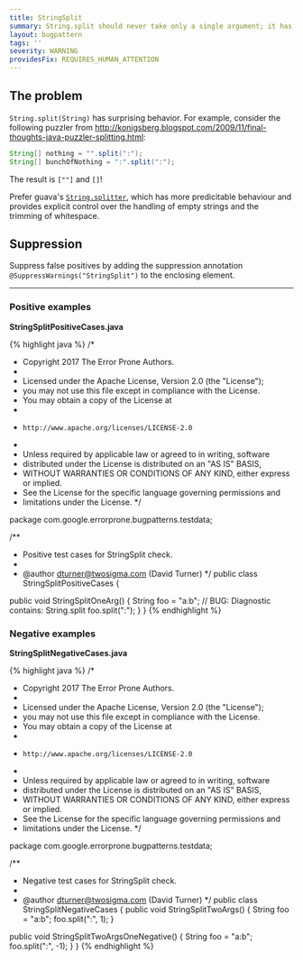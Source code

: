```yaml
---
title: StringSplit
summary: String.split should never take only a single argument; it has surprising behavior
layout: bugpattern
tags: ''
severity: WARNING
providesFix: REQUIRES_HUMAN_ATTENTION
---
```


<!--
*** AUTO-GENERATED, DO NOT MODIFY ***
To make changes, edit the @BugPattern annotation or the explanation in docs/bugpattern.
-->

## The problem
`String.split(String)` has surprising behavior. For example, consider the
following puzzler from
http://konigsberg.blogspot.com/2009/11/final-thoughts-java-puzzler-splitting.html:

```java
String[] nothing = "".split(":");
String[] bunchOfNothing = ":".split(":");
```

The result is `[""]` and `[]`!

Prefer guava's
[`String.splitter`](http://google.github.io/guava/releases/23.0/api/docs/com/google/common/base/Splitter.html),
which has more predicitable behaviour and provides explicit control over the
handling of empty strings and the trimming of whitespace.

## Suppression
Suppress false positives by adding the suppression annotation `@SuppressWarnings("StringSplit")` to the enclosing element.

----------

### Positive examples
__StringSplitPositiveCases.java__

{% highlight java %}
/*
 * Copyright 2017 The Error Prone Authors.
 *
 * Licensed under the Apache License, Version 2.0 (the "License");
 * you may not use this file except in compliance with the License.
 * You may obtain a copy of the License at
 *
 *     http://www.apache.org/licenses/LICENSE-2.0
 *
 * Unless required by applicable law or agreed to in writing, software
 * distributed under the License is distributed on an "AS IS" BASIS,
 * WITHOUT WARRANTIES OR CONDITIONS OF ANY KIND, either express or implied.
 * See the License for the specific language governing permissions and
 * limitations under the License.
 */

package com.google.errorprone.bugpatterns.testdata;

/**
 * Positive test cases for StringSplit check.
 *
 * @author dturner@twosigma.com (David Turner)
 */
public class StringSplitPositiveCases {

  public void StringSplitOneArg() {
    String foo = "a:b";
    // BUG: Diagnostic contains: String.split
    foo.split(":");
  }
}
{% endhighlight %}

### Negative examples
__StringSplitNegativeCases.java__

{% highlight java %}
/*
 * Copyright 2017 The Error Prone Authors.
 *
 * Licensed under the Apache License, Version 2.0 (the "License");
 * you may not use this file except in compliance with the License.
 * You may obtain a copy of the License at
 *
 *     http://www.apache.org/licenses/LICENSE-2.0
 *
 * Unless required by applicable law or agreed to in writing, software
 * distributed under the License is distributed on an "AS IS" BASIS,
 * WITHOUT WARRANTIES OR CONDITIONS OF ANY KIND, either express or implied.
 * See the License for the specific language governing permissions and
 * limitations under the License.
 */

package com.google.errorprone.bugpatterns.testdata;

/**
 * Negative test cases for StringSplit check.
 *
 * @author dturner@twosigma.com (David Turner)
 */
public class StringSplitNegativeCases {
  public void StringSplitTwoArgs() {
    String foo = "a:b";
    foo.split(":", 1);
  }

  public void StringSplitTwoArgsOneNegative() {
    String foo = "a:b";
    foo.split(":", -1);
  }
}
{% endhighlight %}

